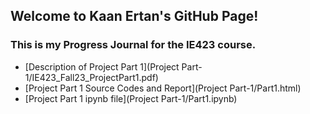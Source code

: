 ## Welcome to Kaan Ertan's GitHub Page!

### This is my Progress Journal for the IE423 course.

* [Description of Project Part 1](Project Part-1/IE423_Fall23_ProjectPart1.pdf)
* [Project Part 1 Source Codes and Report](Project Part-1/Part1.html)
* [Project Part 1 ipynb file](Project Part-1/Part1.ipynb)
